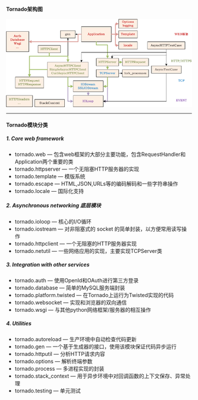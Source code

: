#### Tornado架构图

![](/assets/tornado.png)

---

#### Tornado模块分类

##### 1. Core web framework

* tornado.web — 包含web框架的大部分主要功能，包含RequestHandler和Application两个重要的类
* tornado.httpserver — 一个无阻塞HTTP服务器的实现
* tornado.template — 模版系统
* tornado.escape — HTML,JSON,URLs等的编码解码和一些字符串操作
* tornado.locale — 国际化支持

##### 2. Asynchronous networking 底层模块

* tornado.ioloop — 核心的I/O循环
* tornado.iostream — 对非阻塞式的 socket 的简单封装，以方便常用读写操作
* tornado.httpclient — 一个无阻塞的HTTP服务器实现
* tornado.netutil — 一些网络应用的实现，主要实现TCPServer类

##### 3. Integration with other services

* tornado.auth — 使用OpenId和OAuth进行第三方登录
* tornado.database — 简单的MySQL服务端封装
* tornado.platform.twisted — 在Tornado上运行为Twisted实现的代码
* tornado.websocket — 实现和浏览器的双向通信
* tornado.wsgi — 与其他python网络框架/服务器的相互操作

##### 4. Utilities

* tornado.autoreload — 生产环境中自动检查代码更新
* tornado.gen — 一个基于生成器的接口，使用该模块保证代码异步运行
* tornado.httputil — 分析HTTP请求内容
* tornado.options — 解析终端参数
* tornado.process — 多进程实现的封装
* tornado.stack\_context — 用于异步环境中对回调函数的上下文保存、异常处理
* tornado.testing — 单元测试





